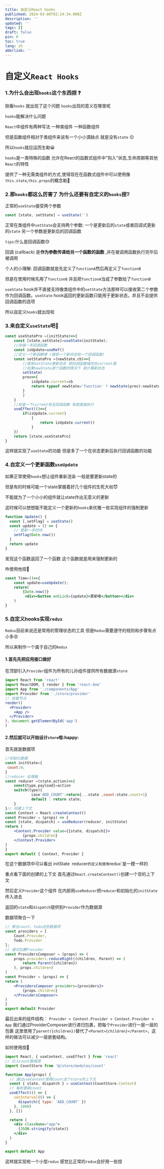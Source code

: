 ```yaml
---
title: 自定义React hooks
published: 2024-03-08T02:24:34.000Z
description: ''
updated: ''
tags: []
draft: false
pin: 0
toc: true
lang: zh
abbrlink: ''
---
```


# 自定义`React Hooks`

### 1.为什么会出现`hooks`这个东西捏 :question:

刚看`hooks` 就出现了这个问题 `hooks`出现的意义在哪里呢

`hooks`能解决什么问题

`React`中组件有两种写法 一种类组件 一种函数组件

但是函数组件相对于类组件来说有一个小小滴缺点  就是没有`state` :pensive:

所以`hooks`就应运而生勒:grinning:

`hooks`是一类特殊的函数 允许在React的函数式组件中"钩入"状态,生命周期等其他`React`的特性

提供了一种无需类组件的方式,使得现在在函数式组件中可以使用像 `this.state`,`this.props`的概念勒:cactus:

###

### 2.那`hooks`都这么厉害了 为什么还要有自定义的`hooks`捏:grey_question:

正常的`useState`接受两个参数

```jsx
const [state, setState] = useState('')
```

正常在类组件中`setState`会支持两个参数: 一个是更新后的`state`或者回调式更新的`state` 另一个参数是更新后的回调函数

`tips`:什么是回调函数:sweat:

回调 (callback) 是**作为参数传递给另一个函数的函数** ,并在被调用函数执行完毕后被调用

个人的小理解: 回调函数就是先定义了`functionA`然后再定义了`functionB`

但是在使用时候先用了`functionB` 并且把`functionA`当成了参数给了`functionB`

`useState` hook并不直接支持像类组件中的`setState`方法那样可以接收第二个参数作为回调函数。`useState` hook返回的更新函数只能用于更新状态，并且不会提供回调函数的选项

所以自定义`hooks`就出现啦

### 3.来自定义`useState`吧:sake:

```jsx
const useStatePro =(initState)=>{
    const [state,setState]=useState(initState);
    //存储一手回调函数
    const isUpdate=useRef()
    //定义一个新函数喽 (接受一个新状态和一个回调函数)
    const setStatePro =(newState,cb)=>{
        //使用setState更新状态 把回调函数储存在current里
        //如果newState是个函数的情况下 就计算新状态
        setState(
        prev=>{
            isUpdate.current=cb
            return typeof newState='function' ? newState(prev):newState
        }
        )
    }
    //检查一下current有无回调函数 有就直接执行
    useEffect(()=>{
        if(isUpdate.current)
            {
				return isUpdate.current()
            }
    })
    return [state,useStatePro]
}
```

这样就实现了`useState`的功能 但是多了一个在状态更新后执行回调函数的功能

### 4.自定义一个更新函数`useUpdate`

如果正常使用`hooks`想让组件重新渲染 一般是要更新state的

但是有的时候可能一个state掌握着好几个组件的生死大权:smiling_imp:

不能就为了一个小小的组件就让state作出无意义的更新

这时候可以想想能不能定义一个更新的`hooks`来优雅一些实现组件的强制更新

```jsx
function Update() {
  const [,setFlag] = useState()
  const update = () => {
    // 更新一手时间
    setFlag(Date.now())
  }
  return update
}
```

发现这个函数返回了一个函数 这个函数就是用来强制更新的

咋使用他捏:nail_care:

```jsx
const Time=()=>{
    const update=useUpdate();
    return(
        {Date.now()}
   		 <div><button onCLick={update}>更新喽</button></div>
    )
}
```

### 5.自定义hooks实现`redux`

`Redux`目前来说还是常用的管理状态的工具 但是`Redux`需要遵守的规则和步骤有点小多:rage:

所以来制作一个属于自己的`Redux`

#### 1.首先先把应用接口做好

在顶部引入`Provider`组件为所有的儿孙组件提供所有数据源`store`

```jsx
import React from 'react'
import ReactDOM, { render } from 'react-dom'
import App from './components/App'
import Provider from './store/provider'
// 挂载节点
render((
  <Provider>
    <App />
  </Provider>
), document.getElementById('app')
)
```

#### 2.然后就可以开始设计`store`啦:happy:

首先就是数据项

```jsx
//初始化数据
const initState={
 count:0;
}
//reducer 处理器
const reducer =(state,action)=>{
    const{type,payload}=action
    switch(type){
            case'ADD_COUNT':return{...state ,count:state.count+1}
            default : return state;
    }
}// 创建上下文
const Context = React.createContext()
const Provider = (props) => {
const [state, dispatch] = useReducer(reducer, initState)
return (
    <Context.Provider value={{state, dispatch}}>
        {props.children}
    </Context.Provider>
)
}
export default { Context, Provider }

```

在这个数据项中可以看出 initState` `reducer`的定义和使用`redux`是一模一样的

重点看下面的创建的上下文 首先通过`React.createContext()`创建一个空的上下文

然后定义`Provider`这个组件 在内部用`useReducer`把`reducer`和初始化的`initState`传入进去

返回的`state`和`dispatch`提供到`Provider`作为数据源

数据项聚合一下

```jsx
// 聚合count、todo这些数据项
const providers = [
    Count.Provider,
    Todo.Provider
];
// 递归包裹Provider
const ProvidersComposer = (props) => (
    props.providers.reduceRight((children, Parent) => (
        return Parent({children})
    ), props.children)
)
const Provider = (props) => {
return (
    <ProvidersComposer providers={providers}>
        {props.children}
    </ProvidersComposer>
)
}
export default Provider
```

最后出来的组件结构： `Provider > Context.Provider > Context.Provider > App` 我们通过ProviderComposer进行递归包裹，把每个`Provider`进行一层一层的包裹 这里使用了`parent({children})`替代了`<Parent>{children}</Parent>`，这样的做法可以减少一层嵌套结构。

如何使用捏:hankey:

```jsx
import React, { useContext, useEffect } from 'react'
// 引入count数据源
import CountStore from '@/store/modules/count'

function App(props) {
  // 通过useContext使用Count这个store的上下文
  const { state, dispatch } = useContext(CountStore.Context)
  // 每秒更新count
  useEffect(() => {
    setInterval(() => {
      dispatch({ type: 'ADD_COUNT' })
    }, 1000)
  }, [])

  return (
    <div className="app">
      {JSON.stringify(state)}
    </div>
  )
}

export default App
```

这样就实现啦一个小型`redux` 感觉比正常的`redux`会好用一些捏
